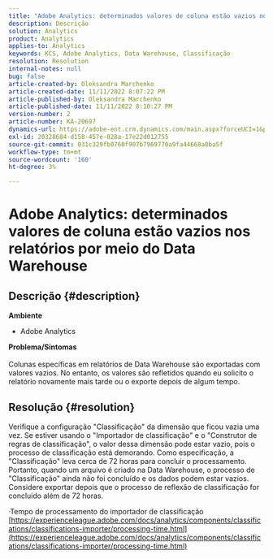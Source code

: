 ```yaml
---
title: "Adobe Analytics: determinados valores de coluna estão vazios nos relatórios por meio do Data Warehouse"
description: Descrição
solution: Analytics
product: Analytics
applies-to: Analytics
keywords: KCS, Adobe Analytics, Data Warehouse, Classificação
resolution: Resolution
internal-notes: null
bug: false
article-created-by: Oleksandra Marchenko
article-created-date: 11/11/2022 8:07:22 PM
article-published-by: Oleksandra Marchenko
article-published-date: 11/11/2022 8:10:27 PM
version-number: 2
article-number: KA-20697
dynamics-url: https://adobe-ent.crm.dynamics.com/main.aspx?forceUCI=1&pagetype=entityrecord&etn=knowledgearticle&id=5c36da70-fc61-ed11-9561-6045bd006b25
exl-id: 20328684-d158-457e-828a-17e22d012755
source-git-commit: 031c329fb0760f907b7969770a9fa44668a0ba5f
workflow-type: tm+mt
source-wordcount: '160'
ht-degree: 3%

---
```


# Adobe Analytics: determinados valores de coluna estão vazios nos relatórios por meio do Data Warehouse

## Descrição {#description}

<b>Ambiente</b>
- Adobe Analytics

<b>Problema/Sintomas</b><br> <br>Colunas específicas em relatórios de Data Warehouse são exportadas com valores vazios. No entanto, os valores são refletidos quando eu solicito o relatório novamente mais tarde ou o exporte depois de algum tempo.

## Resolução {#resolution}


Verifique a configuração &quot;Classificação&quot; da dimensão que ficou vazia uma vez. Se estiver usando o &quot;Importador de classificação&quot; e o &quot;Construtor de regras de classificação&quot;, o valor dessa dimensão pode estar vazio, pois o processo de classificação está demorando. Como especificação, a &quot;Classificação&quot; leva cerca de 72 horas para concluir o processamento. Portanto, quando um arquivo é criado na Data Warehouse, o processo de &quot;Classificação&quot; ainda não foi concluído e os dados podem estar vazios. Considere exportar depois que o processo de reflexão de classificação for concluído além de 72 horas.

·Tempo de processamento do importador de classificação
[https://experienceleague.adobe.com/docs/analytics/components/classifications/classifications-importer/processing-time.html](https://experienceleague.adobe.com/docs/analytics/components/classifications/classifications-importer/processing-time.html)

